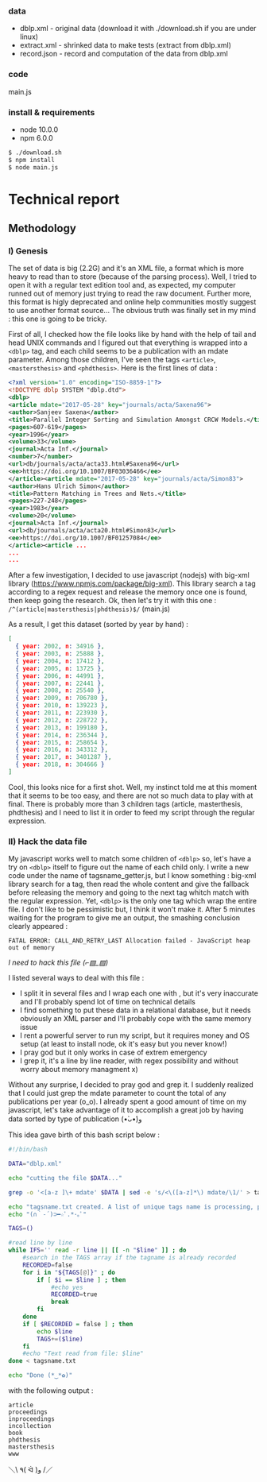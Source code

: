 ### data ###

- dblp.xml - original data (download it with ./download.sh if you are under linux)
- extract.xml - shrinked data to make tests (extract from dblp.xml)
- record.json - record and computation of the data from dblp.xml

### code ###

main.js

### install & requirements ###

- node 10.0.0
- npm 6.0.0

```bash 
$ ./download.sh
$ npm install
$ node main.js
```

# Technical report #

## Methodology ##

### I) Genesis ###

The set of data is big (2.2G) and it's an XML file, a format which is more heavy to read than to store (because of the parsing process). Well, I tried to open it with a regular text edition tool and, as expected, my computer runned out of memory just trying to read the raw document. Further more, this format is higly deprecated and online help communities mostly suggest to use another format source... The obvious truth was finally set in my mind : this one is going to be tricky.

First of all, I checked how the file looks like by hand with the help of tail and head UNIX commands and I figured out that everything is wrapped into a `<dblp>` tag, and each child seems to be a publication with an mdate parameter. Among those children, I've seen the tags `<article>`, `<mastersthesis>` and `<phdthesis>`.
Here is the first lines of data :

```dblp.xml
<?xml version="1.0" encoding="ISO-8859-1"?>
<!DOCTYPE dblp SYSTEM "dblp.dtd">
<dblp>
<article mdate="2017-05-28" key="journals/acta/Saxena96">
<author>Sanjeev Saxena</author>
<title>Parallel Integer Sorting and Simulation Amongst CRCW Models.</title>
<pages>607-619</pages>
<year>1996</year>
<volume>33</volume>
<journal>Acta Inf.</journal>
<number>7</number>
<url>db/journals/acta/acta33.html#Saxena96</url>
<ee>https://doi.org/10.1007/BF03036466</ee>
</article><article mdate="2017-05-28" key="journals/acta/Simon83">
<author>Hans Ulrich Simon</author>
<title>Pattern Matching in Trees and Nets.</title>
<pages>227-248</pages>
<year>1983</year>
<volume>20</volume>
<journal>Acta Inf.</journal>
<url>db/journals/acta/acta20.html#Simon83</url>
<ee>https://doi.org/10.1007/BF01257084</ee>
</article><article ...
...
...
```

After a few investigation, I decided to use javascript (nodejs) with big-xml library (https://www.npmjs.com/package/big-xml).
This library search a tag according to a regex request and release the memory once one is found, then keep going the research. Ok, then let's try it with this one : `/^(article|mastersthesis|phdthesis)$/` (main.js)

As a result, I get this dataset (sorted by year by hand) :

```record.json
[ 
  { year: 2002, n: 34916 },
  { year: 2003, n: 25888 },
  { year: 2004, n: 17412 },
  { year: 2005, n: 13725 },
  { year: 2006, n: 44991 },
  { year: 2007, n: 22441 },
  { year: 2008, n: 25540 },
  { year: 2009, n: 706780 }, 
  { year: 2010, n: 139223 },
  { year: 2011, n: 223930 },
  { year: 2012, n: 228722 },
  { year: 2013, n: 199180 },
  { year: 2014, n: 236344 },
  { year: 2015, n: 258654 },
  { year: 2016, n: 343312 },
  { year: 2017, n: 3401287 },
  { year: 2018, n: 304666 }
]
```

Cool, this looks nice for a first shot. Well, my instinct told me at this moment that it seems to be too easy, and there are not so much data to play with at final. There is probably more than 3 children tags (article, masterthesis, phdthesis) and I need to list it in order to feed my script through the regular expression.

### II) Hack the data file ###

My javascript works well to match some children of `<dblp>` so, let's have a try on `<dblp>` itself to figure out the name of each child only. I write a new code under the name of tagsname_getter.js, but I know something : big-xml library search for a tag, then read the whole content and give the fallback before releasing the memory and going to the next tag whitch match with the regular expression. Yet, `<dblp>` is the only one tag which wrap the entire file. I don't like to be pessimistic but, I think it won't make it.
After 5 minutes waiting for the program to give me an output, the smashing conclusion clearly appeared :

```
FATAL ERROR: CALL_AND_RETRY_LAST Allocation failed - JavaScript heap out of memory
```

*I need to hack this file (⌐▨_▨)*

I listed several ways to deal with this file :
- I split it in several files and I wrap each one with <dblp>, but it's very inaccurate and I'll probably spend lot of time on technical details
- I find something to put these data in a relational database, but it needs obviously an XML parser and I'll probably cope with the same memory issue
- I rent a powerful server to run my script, but it requires money and OS setup (at least to install node, ok it's easy but you never know!)
- I pray god but it only works in case of extrem emergency
- I grep it, it's a line by line reader, with regex possibility and without worry about memory managment x)

Without any surprise, I decided to pray god and grep it. I suddenly realized that I could just grep the mdate parameter to count the total of any publications per year (o_o). I already spent a good amount of time on my javascript, let's take advantage of it to accomplish a great job by having data sorted by type of publication (•̀ᴗ•́)و

This idea gave birth of this bash script below :

```tagsname_getter.sh
#!/bin/bash

DATA="dblp.xml"

echo "cutting the file $DATA..."

grep -o '<[a-z ]\+ mdate' $DATA | sed -e 's/<\([a-z]*\) mdate/\1/' > tagsname.txt

echo "tagsname.txt created. A list of unique tags name is processing, please wait..."
echo "(∩｀-´)⊃━☆ﾟ.*･｡ﾟ"

TAGS=()

#read line by line
while IFS='' read -r line || [[ -n "$line" ]] ; do
	#search in the TAGS array if the tagname is already recorded
	RECORDED=false
	for i in "${TAGS[@]}" ; do
		if [ $i == $line ] ; then
			#echo yes
			RECORDED=true
			break
		fi
	done
	if [ $RECORDED = false ] ; then
		echo $line
		TAGS+=($line)
	fi
	#echo "Text read from file: $line"
done < tagsname.txt

echo "Done (*‿*✿)"
```

with the following output :

```
article
proceedings
inproceedings
incollection
book
phdthesis
mastersthesis
www
```

＼\ ٩( ᐛ )و /／